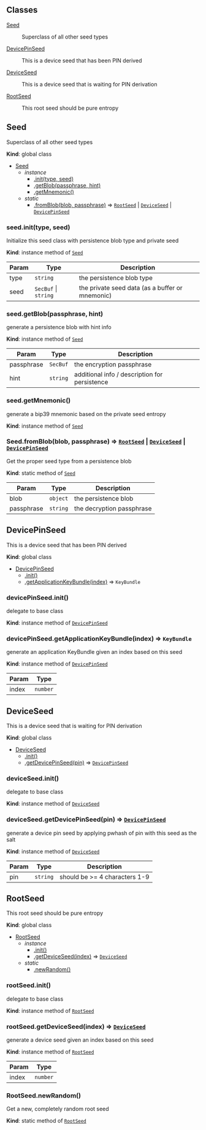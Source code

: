 ## Classes

<dl>
<dt><a href="#Seed">Seed</a></dt>
<dd><p>Superclass of all other seed types</p>
</dd>
<dt><a href="#DevicePinSeed">DevicePinSeed</a></dt>
<dd><p>This is a device seed that has been PIN derived</p>
</dd>
<dt><a href="#DeviceSeed">DeviceSeed</a></dt>
<dd><p>This is a device seed that is waiting for PIN derivation</p>
</dd>
<dt><a href="#RootSeed">RootSeed</a></dt>
<dd><p>This root seed should be pure entropy</p>
</dd>
</dl>

<a name="Seed"></a>

## Seed
Superclass of all other seed types

**Kind**: global class  

* [Seed](#Seed)
    * _instance_
        * [.init(type, seed)](#Seed+init)
        * [.getBlob(passphrase, hint)](#Seed+getBlob)
        * [.getMnemonic()](#Seed+getMnemonic)
    * _static_
        * [.fromBlob(blob, passphrase)](#Seed.fromBlob) ⇒ [<code>RootSeed</code>](#RootSeed) \| [<code>DeviceSeed</code>](#DeviceSeed) \| [<code>DevicePinSeed</code>](#DevicePinSeed)

<a name="Seed+init"></a>

### seed.init(type, seed)
Initialize this seed class with persistence blob type and private seed

**Kind**: instance method of [<code>Seed</code>](#Seed)  

| Param | Type | Description |
| --- | --- | --- |
| type | <code>string</code> | the persistence blob type |
| seed | <code>SecBuf</code> \| <code>string</code> | the private seed data (as a buffer or mnemonic) |

<a name="Seed+getBlob"></a>

### seed.getBlob(passphrase, hint)
generate a persistence blob with hint info

**Kind**: instance method of [<code>Seed</code>](#Seed)  

| Param | Type | Description |
| --- | --- | --- |
| passphrase | <code>SecBuf</code> | the encryption passphrase |
| hint | <code>string</code> | additional info / description for persistence |

<a name="Seed+getMnemonic"></a>

### seed.getMnemonic()
generate a bip39 mnemonic based on the private seed entropy

**Kind**: instance method of [<code>Seed</code>](#Seed)  
<a name="Seed.fromBlob"></a>

### Seed.fromBlob(blob, passphrase) ⇒ [<code>RootSeed</code>](#RootSeed) \| [<code>DeviceSeed</code>](#DeviceSeed) \| [<code>DevicePinSeed</code>](#DevicePinSeed)
Get the proper seed type from a persistence blob

**Kind**: static method of [<code>Seed</code>](#Seed)  

| Param | Type | Description |
| --- | --- | --- |
| blob | <code>object</code> | the persistence blob |
| passphrase | <code>string</code> | the decryption passphrase |

<a name="DevicePinSeed"></a>

## DevicePinSeed
This is a device seed that has been PIN derived

**Kind**: global class  

* [DevicePinSeed](#DevicePinSeed)
    * [.init()](#DevicePinSeed+init)
    * [.getApplicationKeyBundle(index)](#DevicePinSeed+getApplicationKeyBundle) ⇒ <code>KeyBundle</code>

<a name="DevicePinSeed+init"></a>

### devicePinSeed.init()
delegate to base class

**Kind**: instance method of [<code>DevicePinSeed</code>](#DevicePinSeed)  
<a name="DevicePinSeed+getApplicationKeyBundle"></a>

### devicePinSeed.getApplicationKeyBundle(index) ⇒ <code>KeyBundle</code>
generate an application KeyBundle given an index based on this seed

**Kind**: instance method of [<code>DevicePinSeed</code>](#DevicePinSeed)  

| Param | Type |
| --- | --- |
| index | <code>number</code> | 

<a name="DeviceSeed"></a>

## DeviceSeed
This is a device seed that is waiting for PIN derivation

**Kind**: global class  

* [DeviceSeed](#DeviceSeed)
    * [.init()](#DeviceSeed+init)
    * [.getDevicePinSeed(pin)](#DeviceSeed+getDevicePinSeed) ⇒ [<code>DevicePinSeed</code>](#DevicePinSeed)

<a name="DeviceSeed+init"></a>

### deviceSeed.init()
delegate to base class

**Kind**: instance method of [<code>DeviceSeed</code>](#DeviceSeed)  
<a name="DeviceSeed+getDevicePinSeed"></a>

### deviceSeed.getDevicePinSeed(pin) ⇒ [<code>DevicePinSeed</code>](#DevicePinSeed)
generate a device pin seed by applying pwhash of pin with this seed as the salt

**Kind**: instance method of [<code>DeviceSeed</code>](#DeviceSeed)  

| Param | Type | Description |
| --- | --- | --- |
| pin | <code>string</code> | should be >= 4 characters 1-9 |

<a name="RootSeed"></a>

## RootSeed
This root seed should be pure entropy

**Kind**: global class  

* [RootSeed](#RootSeed)
    * _instance_
        * [.init()](#RootSeed+init)
        * [.getDeviceSeed(index)](#RootSeed+getDeviceSeed) ⇒ [<code>DeviceSeed</code>](#DeviceSeed)
    * _static_
        * [.newRandom()](#RootSeed.newRandom)

<a name="RootSeed+init"></a>

### rootSeed.init()
delegate to base class

**Kind**: instance method of [<code>RootSeed</code>](#RootSeed)  
<a name="RootSeed+getDeviceSeed"></a>

### rootSeed.getDeviceSeed(index) ⇒ [<code>DeviceSeed</code>](#DeviceSeed)
generate a device seed given an index based on this seed

**Kind**: instance method of [<code>RootSeed</code>](#RootSeed)  

| Param | Type |
| --- | --- |
| index | <code>number</code> | 

<a name="RootSeed.newRandom"></a>

### RootSeed.newRandom()
Get a new, completely random root seed

**Kind**: static method of [<code>RootSeed</code>](#RootSeed)  
